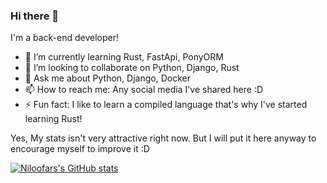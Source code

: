 ### Hi there 👋

<!--
**NiloofarShahbaz/NiloofarShahbaz** is a ✨ _special_ ✨ repository because its `README.md` (this file) appears on your GitHub profile.

I'm a back-end developer with the background of python.

- 🔭 I’m currently working on ...
🌱 I’m currently learning Rust, FastApi, PonyORM
- 👯 I’m looking to collaborate on Python, Django, Rust
- 🤔 I’m looking for help with ...
- 💬 Ask me about Python, Django, 
- 📫 How to reach me: ...
- 😄 Pronouns: ...
- ⚡ Fun fact: ...
-->

<!-- [![Niloofars's GitHub stats](https://github-readme-stats.vercel.app/api?username=NiloofarShahbaz&show_icons=true)](https://github.com/anuraghazra/github-readme-stats) -->

I'm a back-end developer!

- 🌱 I’m currently learning Rust, FastApi, PonyORM
- 👯 I’m looking to collaborate on Python, Django, Rust
- 💬 Ask me about Python, Django, Docker
- 📫 How to reach me: Any social media I've shared here :D
- ⚡ Fun fact: I like to learn a compiled language that's why I've started learning Rust!

Yes, My stats isn't very attractive right now. But I will put it here anyway to encourage myself to improve it :D

[![Niloofars's GitHub stats](https://github-readme-stats.vercel.app/api?username=NiloofarShahbaz&show_icons=true)](https://github.com/anuraghazra/github-readme-stats)
